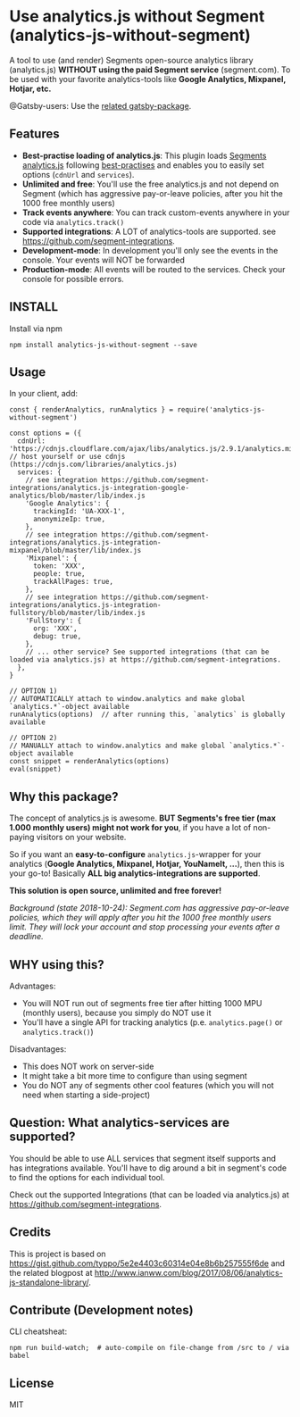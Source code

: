 # Use analytics.js without Segment (analytics-js-without-segment)

A tool to use (and render) Segments open-source analytics library (analytics.js) **WITHOUT using the paid Segment service** (segment.com). To be used with your favorite analytics-tools like **Google Analytics, Mixpanel, Hotjar, etc.**

@Gatsby-users: Use the [related gatsby-package](https://github.com/thebarty/gatsby-plugin-analytics-without-segment).

## Features

 * **Best-practise loading of analytics.js**: This plugin loads [Segments analytics.js](https://github.com/segmentio/analytics.js) following [best-practises](http://www.ianww.com/blog/2017/08/06/analytics-js-standalone-library/) and enables you to easily set options (`cdnUrl` and `services`).
 * **Unlimited and free**: You'll use the free analytics.js and not depend on Segment (which has aggressive pay-or-leave policies, after you hit the 1000 free monthly users)
 * **Track events anywhere**: You can track custom-events anywhere in your code via `analytics.track()`
 * **Supported integrations**: A LOT of analytics-tools are supported. see https://github.com/segment-integrations.
 * **Development-mode**: In development you'll only see the events in the console. Your events will NOT be forwarded
 * **Production-mode**: All events will be routed to the services. Check your console for possible errors.

## INSTALL

Install via npm

```
npm install analytics-js-without-segment --save
```

## Usage

In your client, add:

```
const { renderAnalytics, runAnalytics } = require('analytics-js-without-segment')

const options = ({
  cdnUrl: 'https://cdnjs.cloudflare.com/ajax/libs/analytics.js/2.9.1/analytics.min.js',  // host yourself or use cdnjs (https://cdnjs.com/libraries/analytics.js)
  services: {
    // see integration https://github.com/segment-integrations/analytics.js-integration-google-analytics/blob/master/lib/index.js
    'Google Analytics': {
      trackingId: 'UA-XXX-1',
      anonymizeIp: true,
    },
    // see integration https://github.com/segment-integrations/analytics.js-integration-mixpanel/blob/master/lib/index.js
    'Mixpanel': {
      token: 'XXX',
      people: true,
      trackAllPages: true,
    },
    // see integration https://github.com/segment-integrations/analytics.js-integration-fullstory/blob/master/lib/index.js
    'FullStory': {
      org: 'XXX',
      debug: true,
    },
    // ... other service? See supported integrations (that can be loaded via analytics.js) at https://github.com/segment-integrations.
  },
}

// OPTION 1)
// AUTOMATICALLY attach to window.analytics and make global `analytics.*`-object available
runAnalytics(options)  // after running this, `analytics` is globally available

// OPTION 2)
// MANUALLY attach to window.analytics and make global `analytics.*`-object available
const snippet = renderAnalytics(options)
eval(snippet)
```

## Why this package?
The concept of analytics.js is awesome. **BUT Segments's  free tier (max 1.000 monthly users) might not work for you**, if you have a lot of non-paying visitors on your website.

So if you want an **easy-to-configure** `analytics.js`-wrapper for your analytics (**Google Analytics, Mixpanel, Hotjar, YouNameIt, ...**), then this is your go-to! Basically **ALL big analytics-integrations are supported**.

**This solution is open source, unlimited and free forever!**

*Background (state 2018-10-24): Segment.com has aggressive pay-or-leave policies, which they will apply after you hit the 1000 free monthly users limit. They will lock your account and stop processing your events after a deadline.*

## WHY using this?

Advantages:
 * You will NOT run out of segments free tier after hitting 1000 MPU (monthly users), because you simply do NOT use it
 * You'll have a single API for tracking analytics (p.e. `analytics.page()` or `analytics.track()`)

Disadvantages:
 * This does NOT work on server-side
 * It might take a bit more time to configure than using segment
 * You do NOT any of segments other cool features (which you will not need when starting a side-project)

## Question: What analytics-services are supported?
You should be able to use ALL services that segment itself supports and has integrations available. You'll have to dig around a bit in segment's code to find the options for each individual tool.

Check out the supported Integrations (that can be loaded via analytics.js) at https://github.com/segment-integrations.

## Credits

This is project is based on https://gist.github.com/typpo/5e2e4403c60314e04e8b6b257555f6de
 and the related blogpost at http://www.ianww.com/blog/2017/08/06/analytics-js-standalone-library/.

## Contribute (Development notes)

CLI cheatsheat:

```
npm run build-watch;  # auto-compile on file-change from /src to / via babel
```

## License

MIT
